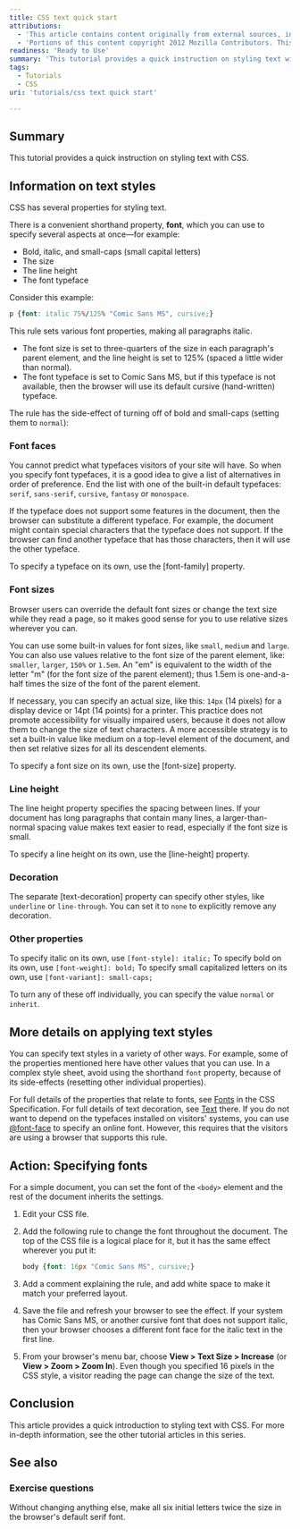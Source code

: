```yaml
---
title: CSS text quick start
attributions:
  - 'This article contains content originally from external sources, including ones licensed under the CC-BY-SA license. [![cc-by-sa-small-wpd.png](/assets/public/c/c8/cc-by-sa-small-wpd.png)](http://creativecommons.org/licenses/by-sa/3.0/us/)'
  - 'Portions of this content copyright 2012 Mozilla Contributors. This article contains work licensed under the Creative Commons Attribution-Sharealike License v2.5 or later. The original work is available at Mozilla Developer Network: [Article](https://developer.mozilla.org/en-US/docs/CSS/Getting_Started/Text_styles)'
readiness: 'Ready to Use'
summary: 'This tutorial provides a quick instruction on styling text with CSS.'
tags:
  - Tutorials
  - CSS
uri: 'tutorials/css text quick start'

---
```

## Summary

This tutorial provides a quick instruction on styling text with CSS.

## Information on text styles

CSS has several properties for styling text.

There is a convenient shorthand property, **font**, which you can use to specify several aspects at once—for example:

-   Bold, italic, and small-caps (small capital letters)
-   The size
-   The line height
-   The font typeface

Consider this example:

``` css
p {font: italic 75%/125% "Comic Sans MS", cursive;}
```

This rule sets various font properties, making all paragraphs italic.

-   The font size is set to three-quarters of the size in each paragraph's parent element, and the line height is set to 125% (spaced a little wider than normal).
-   The font typeface is set to Comic Sans MS, but if this typeface is not available, then the browser will use its default cursive (hand-written) typeface.

The rule has the side-effect of turning off of bold and small-caps (setting them to `normal`):

### Font faces

You cannot predict what typefaces visitors of your site will have. So when you specify font typefaces, it is a good idea to give a list of alternatives in order of preference. End the list with one of the built-in default typefaces: `serif`, `sans-serif`, `cursive`, `fantasy` or `monospace`.

If the typeface does not support some features in the document, then the browser can substitute a different typeface. For example, the document might contain special characters that the typeface does not support. If the browser can find another typeface that has those characters, then it will use the other typeface.

To specify a typeface on its own, use the [font-family] property.

### Font sizes

Browser users can override the default font sizes or change the text size while they read a page, so it makes good sense for you to use relative sizes wherever you can.

You can use some built-in values for font sizes, like `small`, `medium` and `large`. You can also use values relative to the font size of the parent element, like: `smaller`, `larger`, `150%` or `1.5em`. An "em" is equivalent to the width of the letter "m" (for the font size of the parent element); thus 1.5em is one-and-a-half times the size of the font of the parent element.

If necessary, you can specify an actual size, like this: `14px` (14 pixels) for a display device or 14pt (14 points) for a printer. This practice does not promote accessibility for visually impaired users, because it does not allow them to change the size of text characters. A more accessible strategy is to set a built-in value like medium on a top-level element of the document, and then set relative sizes for all its descendent elements.

To specify a font size on its own, use the [font-size] property.

### Line height

The line height property specifies the spacing between lines. If your document has long paragraphs that contain many lines, a larger-than-normal spacing value makes text easier to read, especially if the font size is small.

To specify a line height on its own, use the [line-height] property.

### Decoration

The separate [text-decoration] property can specify other styles, like `underline` or `line-through`. You can set it to `none` to explicitly remove any decoration.

### Other properties

To specify italic on its own, use `[font-style]: italic;`
 To specify bold on its own, use `[font-weight]: bold;`
 To specify small capitalized letters on its own, use `[font-variant]: small-caps;`

To turn any of these off individually, you can specify the value `normal` or `inherit`.

## More details on applying text styles

You can specify text styles in a variety of other ways. For example, some of the properties mentioned here have other values that you can use. In a complex style sheet, avoid using the shorthand `font` property, because of its side-effects (resetting other individual properties).

For full details of the properties that relate to fonts, see [Fonts](http://www.w3.org/TR/CSS21/fonts.html) in the CSS Specification. For full details of text decoration, see [Text](http://www.w3.org/TR/css3-text/) there. If you do not want to depend on the typefaces installed on visitors' systems, you can use [@font-face](/css/atrules/@font-face) to specify an online font. However, this requires that the visitors are using a browser that supports this rule.

## Action: Specifying fonts

For a simple document, you can set the font of the `<body>` element and the rest of the document inherits the settings.

1.  Edit your CSS file.

2.  Add the following rule to change the font throughout the document. The top of the CSS file is a logical place for it, but it has the same effect wherever you put it:

    ``` css
    body {font: 16px "Comic Sans MS", cursive;}
    ```

3.  Add a comment explaining the rule, and add white space to make it match your preferred layout.

4.  Save the file and refresh your browser to see the effect. If your system has Comic Sans MS, or another cursive font that does not support italic, then your browser chooses a different font face for the italic text in the first line.

5.  From your browser's menu bar, choose **View \> Text Size \> Increase** (or **View \> Zoom \> Zoom In**). Even though you specified 16 pixels in the CSS style, a visitor reading the page can change the size of the text.

## Conclusion

This article provides a quick introduction to styling text with CSS. For more in-depth information, see the other tutorial articles in this series.

## See also

### Exercise questions

Without changing anything else, make all six initial letters twice the size in the browser's default serif font.
